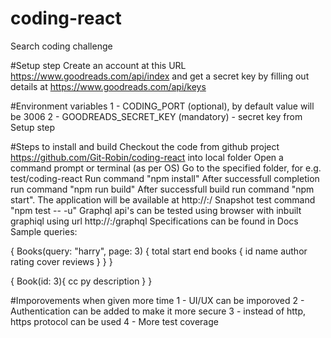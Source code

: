 # coding-react
Search coding challenge

#Setup step
    Create an account at this URL https://www.goodreads.com/api/index and get a secret key by filling out details at https://www.goodreads.com/api/keys

#Environment variables
    1 - CODING_PORT (optional), by default value will be 3006
    2 - GOODREADS_SECRET_KEY (mandatory) - secret key from Setup step

#Steps to install and build
Checkout the code from github project https://github.com/Git-Robin/coding-react into local folder
Open a command prompt or terminal (as per OS)
Go to the specified folder, for e.g. test/coding-react
Run command "npm install"
After successfull completion run command "npm run build"
After successfull build run command "npm start". The application will be available at http://<hostname>:<portnumber>/
Snapshot test command "npm test -- -u"
Graphql api's can be tested using browser with inbuilt graphiql using url http://<hostname>:<portnumber>/graphql
Specifications can be found in Docs
Sample queries:


{
  Books(query: "harry", page: 3) {
    total
    start
    end
    books {
      id
      name
      author
      rating
      cover
      reviews
    }
  }
}

{
  Book(id: 3){
        cc
        py
        description
  }
}

#Imporovements when given more time
1 - UI/UX can be imporoved
2 - Authentication can be added to make it more secure
3 - instead of http, https protocol can be used
4 - More test coverage

